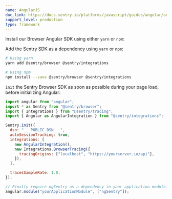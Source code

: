 ```yaml
---
name: AngularJS
doc_link: https://docs.sentry.io/platforms/javascript/guides/angular/angular1/
support_level: production
type: framework
---
```


Install our Browser Angular SDK using either `yarn` or `npm`:

Add the Sentry SDK as a dependency using `yarn` or `npm`:

```bash
# Using yarn
yarn add @sentry/browser @sentry/integrations

# Using npm
npm install --save @sentry/browser @sentry/integrations
```

`init` the Sentry Browser SDK as soon as possible during your page load, before initializing Angular:

```javascript
import angular from "angular";
import * as Sentry from "@sentry/browser";
import { Integrations } from "@sentry/tracing";
import { Angular as AngularIntegration } from "@sentry/integrations";

Sentry.init({
  dsn: "___PUBLIC_DSN___",
  autoSessionTracking: true,
  integrations: [
    new AngularIntegration(),
    new Integrations.BrowserTracing({
      tracingOrigins: ["localhost", "https://yourserver.io/api"],
    }),
  ],

  tracesSampleRate: 1.0,
});

// Finally require ngSentry as a dependency in your application module.
angular.module("yourApplicationModule", ["ngSentry"]);
```
